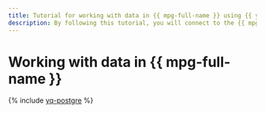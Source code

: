 ```yaml
---
title: Tutorial for working with data in {{ mpg-full-name }} using {{ yq-full-name }}
description: By following this tutorial, you will connect to the {{ mpg-full-name }} database and run queries against it from the {{ jlab }}Lab notebook using {{ yq-full-name }}.
---
```


# Working with data in {{ mpg-full-name }}

{% include [yq-postgre](../../_tutorials/ml-ai/yq-postgre.md) %}